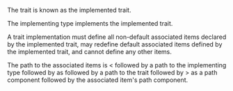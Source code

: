The trait is known as the implemented trait.

The implementing type implements the implemented trait.

A trait implementation must define all non-default associated items declared by the implemented trait, may redefine default associated items defined by the implemented trait, and cannot define any other items.

The path to the associated items is < followed by a path to the implementing type followed by as followed by a path to the trait followed by > as a path component followed by the associated item's path component.
